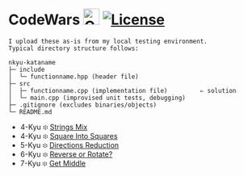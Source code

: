 # CodeWars <img src="https://raw.githubusercontent.com/konpa/devicon/master/icons/cplusplus/cplusplus-plain.svg?sanitize=true" alt="C++" width="32" height="32" /> [![License](https://img.shields.io/github/license/Chris-1101/boxecho.svg)](https://github.com/Chris-1101/boxecho/blob/master/LICENSE.md)

```
I upload these as-is from my local testing environment.
Typical directory structure follows:

nkyu-kataname
├─ include
│  └─ functionname.hpp (header file)
├─ src
│  ├─ functionname.cpp (implementation file)         ⇐ solution
│  └─ main.cpp (improvised unit tests, debugging)
├─ .gitignore (excludes binaries/objects)
└─ README.md
```

* 4-Kyu ፨ [Strings Mix](https://github.com/Chris-1101/codewars-cpp/tree/master/4kyu-strmix)
* 4-Kyu ፨ [Square Into Squares](https://github.com/Chris-1101/codewars-cpp/tree/master/4kyu-sqrsqr)
* 5-Kyu ፨ [Directions Reduction](https://github.com/Chris-1101/codewars-cpp/tree/master/5kyu-dirreduc)
* 6-Kyu ፨ [Reverse or Rotate?](https://github.com/Chris-1101/codewars-cpp/tree/master/6kyu-revrot)
* 7-Kyu ፨ [Get Middle](https://github.com/Chris-1101/codewars-cpp/tree/master/7kyu-getmid)
